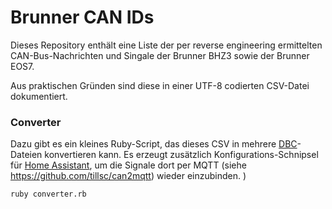 Brunner CAN IDs
====

Dieses Repository enthält eine Liste der per reverse engineering ermittelten 
CAN-Bus-Nachrichten und Singale der Brunner BHZ3 sowie der Brunner EOS7.

Aus praktischen Gründen sind diese in einer UTF-8 codierten CSV-Datei dokumentiert.

### Converter

Dazu gibt es ein kleines Ruby-Script, das dieses CSV in mehrere [DBC](http://socialledge.com/sjsu/index.php/DBC_Format)-Dateien konvertieren kann. Es erzeugt zusätzlich Konfigurations-Schnipsel für [Home Assistant](https://www.home-assistant.io/hassio/), um die Signale dort per MQTT (siehe https://github.com/tillsc/can2mqtt) wieder einzubinden.
)

    ruby converter.rb

